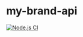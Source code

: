 # my-brand-api

[![Node.js CI](https://github.com/blandri/brandapi/actions/workflows/node.js.yml/badge.svg)](https://github.com/blandri/brandapi/actions/workflows/node.js.yml)

